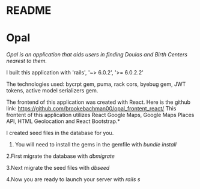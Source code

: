 # README

<h1>Opal</h1>

*Opal is an application that aids users in finding Doulas and Birth Centers nearest to them.*

I built this application with 'rails', '~> 6.0.2', '>= 6.0.2.2'

The technologies used: bycrpt gem, puma, rack cors, byebug gem,  JWT tokens, active model serializers gem.


The frontend of this application was created with React. Here is the github link: https://github.com/brookebachman00/opal_frontent_react/
This frontent of this application utilizes React Google Maps, Google Maps Places API, HTML Geolocation and React Bootstrap.*

I created seed files in the database for you. 

1. You will need to install the gems in the gemfile with *bundle install*

2.First migrate the database with *dbmigrate* 

3.Next migrate the seed files with *dbseed*

4.Now you are ready to launch your server with *rails s*






